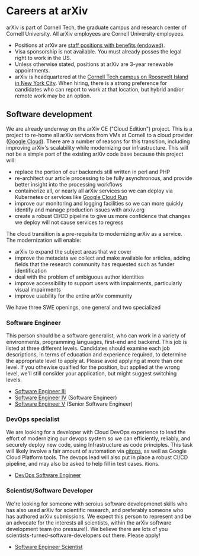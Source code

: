 # Careers at arXiv

 arXiv is part of Cornell Tech, the graduate campus and research center of Cornell University. All arXiv employees are Cornell University employees.

 - Positions at arXiv are [staff positions with benefits (endowed)](https://hr.cornell.edu/understand-your-benefits).
 - Visa sponsorship is not available. You must already posses the legal right to work in the US.
 - Unless otherwise stated, positions at arXiv are 3-year renewable appointments.
 - arXiv is headquartered at the [Cornell Tech campus on Roosevelt Island in New York City](https://tech.cornell.edu/). When hiring, there is a strong preference for candidates who can report to work at that location, but hybrid and/or remote work may be an option.

## Software development

We are already underway on the arXiv CE ("Cloud Edition") project. This is a project to re-home all arXiv services from VMs at Cornell to a cloud provider ([Google Cloud](https://cloud.google.com/)). There are a number of reasons for this transition, including improving arXiv's scalability while modernizing our infrastructure. This will not be a simple port of the existing arXiv code base because this project will:

 - replace the portion of our backends still written in perl and PHP
 - re-architect our article processing to be fully asynchronous, and provide better insight into the processing workflows
 - containerize all, or nearly all arXiv services so we can deploy via Kubernetes or services like [Google Cloud Run](https://cloud.google.com/run/)
 - improve our monitoring and logging facilities so we can more quickly identify and manage production issues with arxiv.org
 - create a robust CI/CD pipeline to give us more confidence that changes we deploy will not cause services to regress

The cloud transition is a pre-requisite to modernizing arXiv as a service. The modernization will enable:
 - arXiv to expand the subject areas that we cover
 - improve the metadata we collect and make available for articles, adding fields that the research community has requested such as funder identification
 - deal with the problem of ambiguous author identities
 - improve accessibility to support users with impairments, particularly visual impairments
 - improve usability for the entire arXiv community

We have three SWE openings, one general and two specialized

###  Software Engineer

This person should be a software generalist, who can work in a variety of environments, programming languages, first-end and backend. This job is listed at three different levels. Candidates should examine each job descriptions, in terms of education and experience required, to determine the appropriate level to apply at. Please avoid applying at more than one level. If you othewise qualfied for the position, but applied at the wrong level, we'll still consider your application, but might suggest switching levels.

 - [Software Engineer III](https://cornell.wd1.myworkdayjobs.com/en-US/CornellCareerPage/?q=arxiv)
 - [Software Engineer IV](https://cornell.wd1.myworkdayjobs.com/en-US/CornellCareerPage/?q=arxiv) (Software Engineer)
 - [Software Engineer V](https://cornell.wd1.myworkdayjobs.com/en-US/CornellCareerPage/?q=arxiv) (Senior Software Engineer)

### DevOps specialist

 We are looking for a developer with Cloud DevOps experience to lead the effort of modernizing our devops system so we can efficiently, reliably, and securely deploy new code, using Infrastructure as code principles. This task will likely involve a fair amount of automation via [gitops](https://github.com/readme/featured/defining-gitops), as well as Google Cloud Platform tools. The devops lead will also put in place a robust CI/CD pipeline, and may also be asked to help fill in test cases.
 itions.

 - [DevOps Software Engineer](https://cornell.wd1.myworkdayjobs.com/en-US/CornellCareerPage/?q=arxiv)

### Scientist/Software Developer

We're looking for someone with seroius software developmenet skills who has also used arXiv for scientific research, and preferably someone who has authored arXiv submissions. We expect this person to represent and be an advocate for the interests all scientists, within the arXiv software development team (no pressure!). We believe there are lots of you scientists-turned-software-developers out there. Please apply!

- [Software Engineer Scientist](https://cornell.wd1.myworkdayjobs.com/en-US/CornellCareerPage/?q=arxiv)


